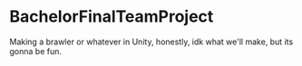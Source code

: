# BachelorFinalTeamProject
Making a brawler or whatever in Unity, honestly, idk what we'll make, but its gonna be fun.
